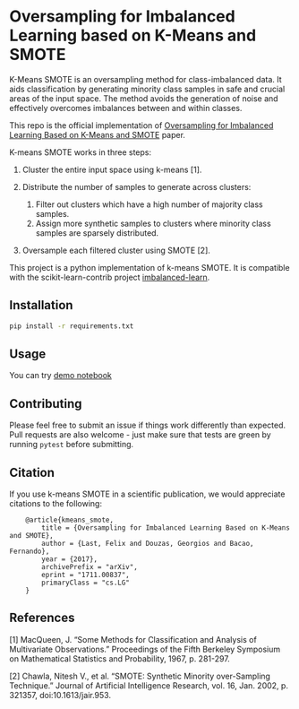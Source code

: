 # Oversampling for Imbalanced Learning based on K-Means and SMOTE

K-Means SMOTE is an oversampling method for class-imbalanced data. It
aids classification by generating minority class samples in safe and
crucial areas of the input space. The method avoids the generation of
noise and effectively overcomes imbalances between and within classes.

This repo is the official implementation of [Oversampling for Imbalanced Learning Based on K-Means and SMOTE](https://arxiv.org/abs/1711.00837) paper.

K-means SMOTE works in three steps:

1. Cluster the entire input space using k-means [1].
2. Distribute the number of samples to generate across clusters:

   1. Filter out clusters which have a high number of majority class
      samples.
   2. Assign more synthetic samples to clusters where minority class
      samples are sparsely distributed.

3. Oversample each filtered cluster using SMOTE [2].

This project is a python implementation of k-means SMOTE. It is
compatible with the scikit-learn-contrib project [imbalanced-learn](https://github.com/scikit-learn-contrib/imbalanced-learn).

## Installation

```bash
pip install -r requirements.txt
```

## Usage
You can try [demo notebook](./demo.ipynb)

## Contributing

Please feel free to submit an issue if things work differently than
expected. Pull requests are also welcome - just make sure that tests are
green by running ``pytest`` before submitting.

## Citation

If you use k-means SMOTE in a scientific publication, we would
appreciate citations to the following:

```
    @article{kmeans_smote,
        title = {Oversampling for Imbalanced Learning Based on K-Means and SMOTE},
        author = {Last, Felix and Douzas, Georgios and Bacao, Fernando},
        year = {2017},
        archivePrefix = "arXiv",
        eprint = "1711.00837",
        primaryClass = "cs.LG"
    }
```

## References

[1] MacQueen, J. “Some Methods for Classification and Analysis of
Multivariate Observations.” Proceedings of the Fifth Berkeley Symposium
on Mathematical Statistics and Probability, 1967, p. 281-297.

[2] Chawla, Nitesh V., et al. “SMOTE: Synthetic Minority over-Sampling
Technique.” Journal of Artificial Intelligence Research, vol. 16, Jan.
2002, p. 321357, doi:10.1613/jair.953.
